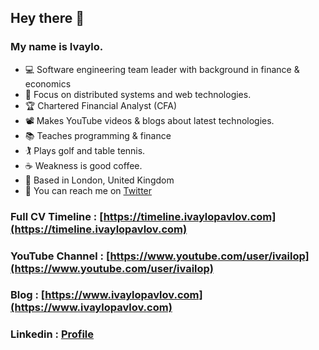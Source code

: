 ## Hey there 👋

### My name is Ivaylo. 

- 💻 Software engineering team leader with background in finance & economics
- 📡 Focus on distributed systems and web technologies. 
- 🏆 Chartered Financial Analyst (CFA)
- 📽 Makes YouTube videos & blogs about latest technologies. 
- 📚 Teaches programming & finance 
- 🏌️‍ Plays golf and table tennis. 
- ☕ Weakness is good coffee. 
- 📍 Based in London, United Kingdom
- 💬 You can reach me on [Twitter](https://twitter.com/ivailop)

### Full CV Timeline : [https://timeline.ivaylopavlov.com](https://timeline.ivaylopavlov.com)

### YouTube Channel : [https://www.youtube.com/user/ivailop](https://www.youtube.com/user/ivailop)

### Blog : [https://www.ivaylopavlov.com](https://www.ivaylopavlov.com)

### Linkedin : [Profile](https://www.linkedin.com/in/ivaylo-pavlov-cfa-frm-imc-cfte-86699734/)


<!--
**ivailop7/ivailop7** is a ✨ _special_ ✨ repository because its `README.md` (this file) appears on your GitHub profile.

Here are some ideas to get you started:

- 🔭 I’m currently working on ...
- 🌱 I’m currently learning ...
- 👯 I’m looking to collaborate on ...
- 🤔 I’m looking for help with ...
- 💬 Ask me about ...
- 📫 How to reach me: ...
- 😄 Pronouns: ...
- ⚡ Fun fact: ...
-->
